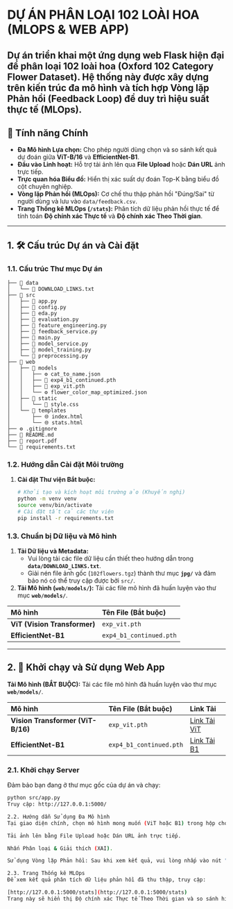 # DỰ ÁN PHÂN LOẠI 102 LOÀI HOA (MLOPS & WEB APP)

Dự án triển khai một ứng dụng web Flask hiện đại để phân loại 102 loài hoa (Oxford 102 Category Flower Dataset). Hệ thống này được xây dựng trên kiến trúc đa mô hình và tích hợp **Vòng lặp Phản hồi (Feedback Loop)** để duy trì hiệu suất thực tế (MLOps).
---

## 🌟 Tính năng Chính

* **Đa Mô hình Lựa chọn:** Cho phép người dùng chọn và so sánh kết quả dự đoán giữa **ViT-B/16** và **EfficientNet-B1**.
* **Đầu vào Linh hoạt:** Hỗ trợ tải ảnh lên qua **File Upload** hoặc **Dán URL** ảnh trực tiếp.
* **Trực quan hóa Biểu đồ:** Hiển thị xác suất dự đoán Top-K bằng biểu đồ cột chuyên nghiệp.
* **Vòng lặp Phản hồi (MLOps):** Cơ chế thu thập phản hồi "Đúng/Sai" từ người dùng và lưu vào `data/feedback.csv`.
* **Trang Thống kê MLOps (`/stats`):** Phân tích dữ liệu phản hồi thực tế để tính toán **Độ chính xác Thực tế** và **Độ chính xác Theo Thời gian**.

---

## 1. 🛠️ Cấu trúc Dự án và Cài đặt
### 1.1. Cấu trúc Thư mục Dự án


```
├── 📁 data
│   └── 📄 DOWNLOAD_LINKS.txt
├── 📁 src
│   ├── 🐍 app.py
│   ├── 🐍 config.py
│   ├── 🐍 eda.py
│   ├── 🐍 evaluation.py
│   ├── 🐍 feature_engineering.py
│   ├── 🐍 feedback_service.py
│   ├── 🐍 main.py
│   ├── 🐍 model_service.py
│   ├── 🐍 model_training.py
│   └── 🐍 preprocessing.py
├── 📁 web
│   ├── 📁 models
│   │   ├── ⚙️ cat_to_name.json
│   │   ├── 📄 exp4_b1_continued.pth
│   │   ├── 📄 exp_vit.pth
│   │   └── ⚙️ flower_color_map_optimized.json
│   ├── 📁 static
│   │   └── 🎨 style.css
│   └── 📁 templates
│       ├── 🌐 index.html
│       └── 🌐 stats.html
├── ⚙️ .gitignore
├── 📝 README.md
├── 📕 report.pdf
└── 📄 requirements.txt
```
### 1.2. Hướng dẫn Cài đặt Môi trường

1.  **Cài đặt Thư viện Bắt buộc:**
    ```bash
    # Khởi tạo và kích hoạt môi trường ảo (Khuyến nghị)
    python -m venv venv
    source venv/bin/activate  
    # Cài đặt tất cả các thư viện
    pip install -r requirements.txt
    ```

### 1.3. Chuẩn bị Dữ liệu và Mô hình

1.  **Tải Dữ liệu và Metadata:**
    * Vui lòng tải các file dữ liệu cần thiết theo hướng dẫn trong **`data/DOWNLOAD_LINKS.txt`**.
    * Giải nén file ảnh gốc (`102flowers.tgz`) thành thư mục **`jpg/`** và đảm bảo nó có thể truy cập được bởi `src/`.
2.  **Tải Mô hình (`web/models/`):** Tải các file mô hình đã huấn luyện vào thư mục **`web/models/`**.

| Mô hình | Tên File (Bắt buộc) |
| :--- | :--- |
| **ViT (Vision Transformer)** | `exp_vit.pth` |
| **EfficientNet-B1** | `exp4_b1_continued.pth` |

---

## 2. 🚀 Khởi chạy và Sử dụng Web App
**Tải Mô hình (BẮT BUỘC):** Tải các file mô hình đã huấn luyện vào thư mục **`web/models/`**.

| Mô hình | Tên File (Bắt buộc) | Link Tải |
| :--- | :--- | :--- |
| **Vision Transformer (ViT-B/16)** | `exp_vit.pth` | [Link Tải ViT](https://drive.google.com/file/d/1ACAMxI0iTu3Y8NRFKWo64lczgRPbvxif/view?usp=sharing) |
| **EfficientNet-B1** | `exp4_b1_continued.pth` | [Link Tải B1](https://drive.google.com/file/d/1h2GYUs9qvywItWBk1lb22kBlKHS5_82P/view?usp=sharing) |
### 2.1. Khởi chạy Server

Đảm bảo bạn đang ở thư mục gốc của dự án và chạy:

```bash
python src/app.py
Truy cập: http://127.0.0.1:5000/

2.2. Hướng dẫn Sử dụng Đa Mô hình
Tại giao diện chính, chọn mô hình mong muốn (ViT hoặc B1) trong hộp chọn. (Các tùy chọn bị lỗi tải sẽ bị vô hiệu hóa).

Tải ảnh lên bằng File Upload hoặc Dán URL ảnh trực tiếp.

Nhấn Phân loại & Giải thích (XAI).

Sử dụng Vòng lặp Phản hồi: Sau khi xem kết quả, vui lòng nhấp vào nút "✅ Dự đoán Đúng" hoặc "❌ Dự đoán Sai" để đóng vòng lặp phản hồi.

2.3. Trang Thống kê MLOps
Để xem kết quả phân tích dữ liệu phản hồi đã thu thập, truy cập:

[http://127.0.0.1:5000/stats](http://127.0.0.1:5000/stats)
Trang này sẽ hiển thị Độ chính xác Thực tế Theo Thời gian và so sánh hiệu suất giữa hai mô hình.
